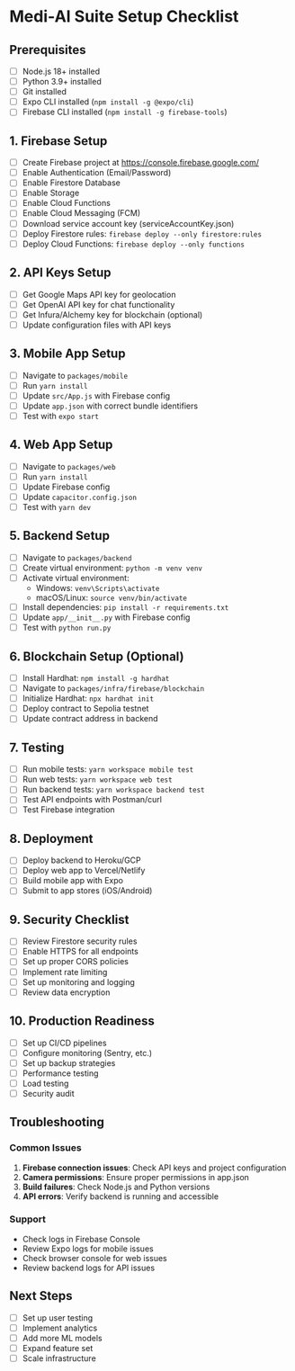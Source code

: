 # Medi-AI Suite Setup Checklist

## Prerequisites
- [ ] Node.js 18+ installed
- [ ] Python 3.9+ installed
- [ ] Git installed
- [ ] Expo CLI installed (`npm install -g @expo/cli`)
- [ ] Firebase CLI installed (`npm install -g firebase-tools`)

## 1. Firebase Setup
- [ ] Create Firebase project at https://console.firebase.google.com/
- [ ] Enable Authentication (Email/Password)
- [ ] Enable Firestore Database
- [ ] Enable Storage
- [ ] Enable Cloud Functions
- [ ] Enable Cloud Messaging (FCM)
- [ ] Download service account key (serviceAccountKey.json)
- [ ] Deploy Firestore rules: `firebase deploy --only firestore:rules`
- [ ] Deploy Cloud Functions: `firebase deploy --only functions`

## 2. API Keys Setup
- [ ] Get Google Maps API key for geolocation
- [ ] Get OpenAI API key for chat functionality
- [ ] Get Infura/Alchemy key for blockchain (optional)
- [ ] Update configuration files with API keys

## 3. Mobile App Setup
- [ ] Navigate to `packages/mobile`
- [ ] Run `yarn install`
- [ ] Update `src/App.js` with Firebase config
- [ ] Update `app.json` with correct bundle identifiers
- [ ] Test with `expo start`

## 4. Web App Setup
- [ ] Navigate to `packages/web`
- [ ] Run `yarn install`
- [ ] Update Firebase config
- [ ] Update `capacitor.config.json`
- [ ] Test with `yarn dev`

## 5. Backend Setup
- [ ] Navigate to `packages/backend`
- [ ] Create virtual environment: `python -m venv venv`
- [ ] Activate virtual environment:
  - Windows: `venv\Scripts\activate`
  - macOS/Linux: `source venv/bin/activate`
- [ ] Install dependencies: `pip install -r requirements.txt`
- [ ] Update `app/__init__.py` with Firebase config
- [ ] Test with `python run.py`

## 6. Blockchain Setup (Optional)
- [ ] Install Hardhat: `npm install -g hardhat`
- [ ] Navigate to `packages/infra/firebase/blockchain`
- [ ] Initialize Hardhat: `npx hardhat init`
- [ ] Deploy contract to Sepolia testnet
- [ ] Update contract address in backend

## 7. Testing
- [ ] Run mobile tests: `yarn workspace mobile test`
- [ ] Run web tests: `yarn workspace web test`
- [ ] Run backend tests: `yarn workspace backend test`
- [ ] Test API endpoints with Postman/curl
- [ ] Test Firebase integration

## 8. Deployment
- [ ] Deploy backend to Heroku/GCP
- [ ] Deploy web app to Vercel/Netlify
- [ ] Build mobile app with Expo
- [ ] Submit to app stores (iOS/Android)

## 9. Security Checklist
- [ ] Review Firestore security rules
- [ ] Enable HTTPS for all endpoints
- [ ] Set up proper CORS policies
- [ ] Implement rate limiting
- [ ] Set up monitoring and logging
- [ ] Review data encryption

## 10. Production Readiness
- [ ] Set up CI/CD pipelines
- [ ] Configure monitoring (Sentry, etc.)
- [ ] Set up backup strategies
- [ ] Performance testing
- [ ] Load testing
- [ ] Security audit

## Troubleshooting

### Common Issues
1. **Firebase connection issues**: Check API keys and project configuration
2. **Camera permissions**: Ensure proper permissions in app.json
3. **Build failures**: Check Node.js and Python versions
4. **API errors**: Verify backend is running and accessible

### Support
- Check logs in Firebase Console
- Review Expo logs for mobile issues
- Check browser console for web issues
- Review backend logs for API issues

## Next Steps
- [ ] Set up user testing
- [ ] Implement analytics
- [ ] Add more ML models
- [ ] Expand feature set
- [ ] Scale infrastructure
